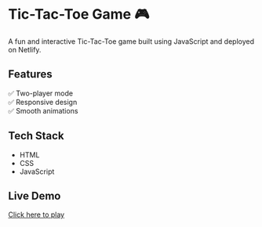 # Tic-Tac-Toe Game 🎮  

A fun and interactive Tic-Tac-Toe game built using JavaScript and deployed on Netlify.  

## Features  
✅ Two-player mode  
✅ Responsive design  
✅ Smooth animations  

## Tech Stack  
- HTML  
- CSS  
- JavaScript  

## Live Demo  
[Click here to play](https://tik-tak-tok-in.netlify.app/)  
